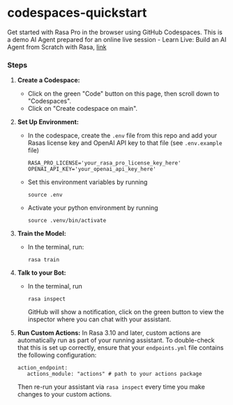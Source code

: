 # codespaces-quickstart
Get started with Rasa Pro in the browser using GitHub Codespaces. This is a demo AI Agent prepared for an online live session - Learn Live: Build an AI Agent from Scratch with Rasa, [link](https://www.meetup.com/rasahq/events/307564079/?utm_medium=referral&utm_campaign=share-btn_savedevents_share_modal&utm_source=link)

### Steps

1. **Create a Codespace:**
   - Click on the green "Code" button on this page, then scroll down to "Codespaces".
   - Click on "Create codespace on main".

2. **Set Up Environment:**
   - In the codespace, create the `.env` file from this repo and add your Rasas license key and OpenAI API key to that file (see `.env.example` file)
     ```
     RASA_PRO_LICENSE='your_rasa_pro_license_key_here'
     OPENAI_API_KEY='your_openai_api_key_here'
     ```
   - Set this environment variables by running 
     ```
     source .env
     ```
   - Activate your python environment by running
     ```
     source .venv/bin/activate
     ```

3. **Train the Model:**
   - In the terminal, run:
     ```
     rasa train
     ```

4. **Talk to your Bot:**
   - In the terminal, run
     ```
     rasa inspect
     ```
     GitHub will show a notification, click on the green button to view the inspector where you can chat with your assistant.

5. **Run Custom Actions:**
  In Rasa 3.10 and later, custom actions are automatically run as part of your running assistant. To double-check that this is set up correctly, ensure that your `endpoints.yml` file contains the following configuration:
   ```
   action_endpoint:
      actions_module: "actions" # path to your actions package
    ```
   Then re-run your assistant via `rasa inspect` every time you make changes to your custom actions.